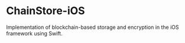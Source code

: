 # ChainStore-iOS
Implementation of blockchain-based storage and encryption in the iOS framework using Swift.
